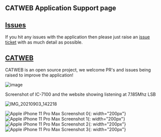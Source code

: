## CATWEB Application Support page

## [Issues](https://github.com/cconstab/catweb/issues)
If you hit any issues with the application then please just raise an [issue ticket](https://github.com/cconstab/catweb/issues) with as much detail as possible.

## [CATWEB](https://github.com/cconstab/catweb#readme)
CATWEB is an open source project, we welcome PR's and issues being raised to improve the application!

![image](https://user-images.githubusercontent.com/6131216/143327480-275d1d74-9e31-40f9-92e6-85d7f4202304.png)

Screenshot of IC-7100 and the website showing listening at 7.185Mhz LSB

![IMG_20210903_142218](https://user-images.githubusercontent.com/6131216/132066553-28544268-82c9-4ed9-ac91-151c71cc1070.jpg)



![Apple iPhone 11 Pro Max Screenshot 0](https://user-images.githubusercontent.com/6131216/145159590-061e56a6-a3e8-4824-82ec-e37a5739204c.png){: width="200px"}
![Apple iPhone 11 Pro Max Screenshot 1](https://user-images.githubusercontent.com/6131216/145159603-d1efd51d-7264-41cf-9492-1f880cc43f5e.png){: width="200px"}
![Apple iPhone 11 Pro Max Screenshot 2](https://user-images.githubusercontent.com/6131216/145159611-fd248df8-aa04-4118-8b57-40273dd25c48.png){: width="200px"}
![Apple iPhone 11 Pro Max Screenshot 3](https://user-images.githubusercontent.com/6131216/145159619-2a5cf6ae-da8e-469e-b54e-b96217bee39f.png){: width="200px"}

